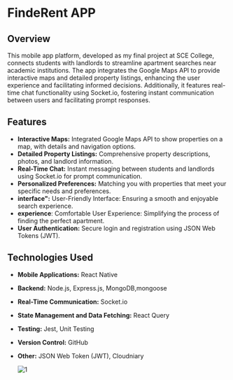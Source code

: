 # FindeRent APP

## Overview

This mobile app platform, developed as my final project at SCE College, connects students with landlords to streamline apartment searches near academic institutions. The app integrates the Google Maps API to provide interactive maps and detailed property listings, enhancing the user experience and facilitating informed decisions. Additionally, it features real-time chat functionality using Socket.io, fostering instant communication between users and facilitating prompt responses.

## Features

- **Interactive Maps:** Integrated Google Maps API to show properties on a map, with details and navigation options.
- **Detailed Property Listings:** Comprehensive property descriptions, photos, and landlord information.
- **Real-Time Chat:** Instant messaging between students and landlords using Socket.io for prompt communication.
- **Personalized Preferences:** Matching you with properties that meet your specific needs and preferences.
- **interface":** User-Friendly Interface: Ensuring a smooth and enjoyable search experience.
- **experience**: Comfortable User Experience: Simplifying the process of finding the perfect apartment.
- **User Authentication:** Secure login and registration using JSON Web Tokens (JWT).

## Technologies Used

- **Mobile Applications:** React Native
- **Backend:** Node.js, Express.js, MongoDB,mongoose
- **Real-Time Communication:** Socket.io
- **State Management and Data Fetching:** React Query
- **Testing:** Jest, Unit Testing
- **Version Control:** GitHub
- **Other:** JSON Web Token (JWT), Cloudniary

  ![1](https://github.com/user-attachments/assets/abb52f1e-605f-4111-bd19-dba60b2a21a7)









